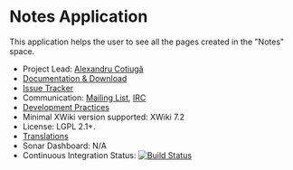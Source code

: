 # Notes Application

This application helps the user to see all the pages created in the "Notes" space.

* Project Lead: [Alexandru Cotiugă](http://www.xwiki.org/xwiki/bin/view/XWiki/acotiuga)
* [Documentation & Download](http://extensions.xwiki.org/xwiki/bin/view/Extension/Notes+Application)
* [Issue Tracker](http://jira.xwiki.org/browse/NOTES)
* Communication: [Mailing List](http://dev.xwiki.org/xwiki/bin/view/Community/MailingLists>), [IRC]( http://dev.xwiki.org/xwiki/bin/view/Community/IRC)
* [Development Practices](http://dev.xwiki.org)
* Minimal XWiki version supported: XWiki 7.2
* License: LGPL 2.1+.
* [Translations](http://l10n.xwiki.org/xwiki/bin/view/Contrib/NotesApplication)
* Sonar Dashboard: N/A
* Continuous Integration Status: [![Build Status](http://ci.xwiki.org/buildStatus/icon?job=Contrib%20-%20Notes%20Application)](http://ci.xwiki.org/job/Contrib%20-%20Notes%20Application/)
